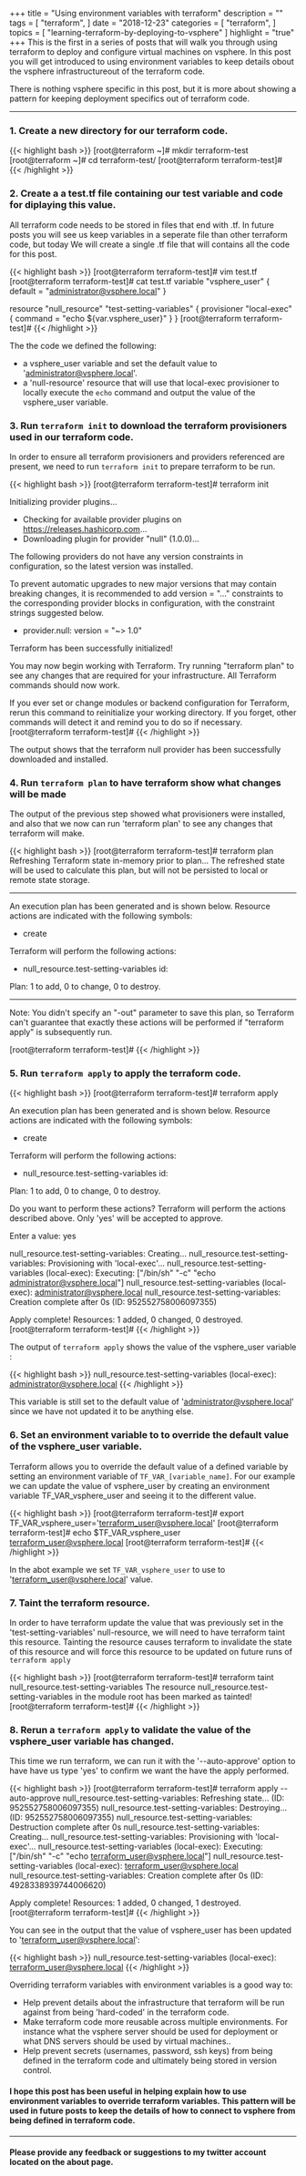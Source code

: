 +++
title = "Using environment variables with terraform"
description = ""
tags = [
    "terraform",
]
date = "2018-12-23"
categories = [
    "terraform",
]
topics = [
    "learning-terraform-by-deploying-to-vsphere"
]
highlight = "true"
+++
This is the first in a series of posts that will walk you through using terraform to deploy and configure virtual machines on vsphere. In this post you will get introduced to using environment variables to keep details obout the vsphere infrastructureout of the terraform code. 

There is nothing vsphere specific in this post, but it is more about showing a pattern for keeping deployment specifics out of terraform code.

---

### 1. Create a new directory for our terraform code.

{{< highlight bash >}}
[root@terraform ~]# mkdir terraform-test
[root@terraform ~]# cd terraform-test/
[root@terraform terraform-test]#
{{< /highlight >}}

### 2. Create a a test.tf file containing our test variable and code for diplaying this value.

All terraform code needs to be stored in files that end with .tf. In future posts you will see us keep variables in a seperate file than other terraform code, but today We will create a single .tf file that will contains all the code for this post.  

{{< highlight bash >}}
[root@terraform terraform-test]# vim test.tf
[root@terraform terraform-test]# cat test.tf
variable "vsphere_user" {
  default = "administrator@vsphere.local"
}

resource "null_resource" "test-setting-variables" {
    provisioner "local-exec" {
        command = "echo ${var.vsphere_user}"
    }
}
[root@terraform terraform-test]#
{{< /highlight >}}

The the code we defined the following:

* a vsphere_user variable and set the default value to 'administrator@vsphere.local'.
* a 'null-resource' resource that will use that local-exec provisioner to locally execute the `echo` command and output the value of the vsphere_user variable.

### 3. Run `terraform init` to download the terraform provisioners used in our terraform code.

In order to ensure all terraform provisioners and providers referenced are present, we need to run `terraform init` to prepare terraform to be run. 

{{< highlight bash >}}
[root@terraform terraform-test]# terraform init

Initializing provider plugins...
- Checking for available provider plugins on https://releases.hashicorp.com...
- Downloading plugin for provider "null" (1.0.0)...

The following providers do not have any version constraints in configuration,
so the latest version was installed.

To prevent automatic upgrades to new major versions that may contain breaking
changes, it is recommended to add version = "..." constraints to the
corresponding provider blocks in configuration, with the constraint strings
suggested below.

* provider.null: version = "~> 1.0"

Terraform has been successfully initialized!

You may now begin working with Terraform. Try running "terraform plan" to see
any changes that are required for your infrastructure. All Terraform commands
should now work.

If you ever set or change modules or backend configuration for Terraform,
rerun this command to reinitialize your working directory. If you forget, other
commands will detect it and remind you to do so if necessary.
[root@terraform terraform-test]#
{{< /highlight >}}

The output shows that the terraform null provider has been successfully downloaded and installed.

### 4. Run `terraform plan` to have terraform show what changes will be made

The output of the previous step showed what provisioners were installed, and also that we now can run 'terraform plan' to see any changes that terraform will make.

{{< highlight bash >}}
[root@terraform terraform-test]# terraform plan
Refreshing Terraform state in-memory prior to plan...
The refreshed state will be used to calculate this plan, but will not be
persisted to local or remote state storage.


------------------------------------------------------------------------

An execution plan has been generated and is shown below.
Resource actions are indicated with the following symbols:
  + create

Terraform will perform the following actions:

  + null_resource.test-setting-variables
      id: <computed>


Plan: 1 to add, 0 to change, 0 to destroy.

------------------------------------------------------------------------

Note: You didn't specify an "-out" parameter to save this plan, so Terraform
can't guarantee that exactly these actions will be performed if
"terraform apply" is subsequently run.

[root@terraform terraform-test]#
{{< /highlight >}}

### 5. Run `terraform apply` to apply the terraform code. 

{{< highlight bash >}}
[root@terraform terraform-test]# terraform apply

An execution plan has been generated and is shown below.
Resource actions are indicated with the following symbols:
  + create

Terraform will perform the following actions:

  + null_resource.test-setting-variables
      id: <computed>


Plan: 1 to add, 0 to change, 0 to destroy.

Do you want to perform these actions?
  Terraform will perform the actions described above.
  Only 'yes' will be accepted to approve.

  Enter a value: yes

null_resource.test-setting-variables: Creating...
null_resource.test-setting-variables: Provisioning with 'local-exec'...
null_resource.test-setting-variables (local-exec): Executing: ["/bin/sh" "-c" "echo administrator@vsphere.local"]
null_resource.test-setting-variables (local-exec): administrator@vsphere.local
null_resource.test-setting-variables: Creation complete after 0s (ID: 952552758006097355)

Apply complete! Resources: 1 added, 0 changed, 0 destroyed.
[root@terraform terraform-test]#
{{< /highlight >}}

The output of `terraform apply` shows the value of the vsphere_user variable :

{{< highlight bash >}}
null_resource.test-setting-variables (local-exec): administrator@vsphere.local
{{< /highlight >}}

This variable is still set to the default value of 'administrator@vsphere.local' since we have not updated it to be anything else.

### 6. Set an environment variable to to override the default value of the vsphere_user variable.

Terraform allows you to override the default value of a defined variable by setting an environment variable of `TF_VAR_[variable_name]`. For our example we can update the value of vsphere_user by creating an environment variable TF_VAR_vsphere_user and seeing it to the different value.  

{{< highlight bash >}}
[root@terraform terraform-test]# export TF_VAR_vsphere_user='terraform_user@vsphere.local'
[root@terraform terraform-test]# echo $TF_VAR_vsphere_user
terraform_user@vsphere.local
[root@terraform terraform-test]#
{{< /highlight >}}

In the abot example we set `TF_VAR_vsphere_user` to use to 'terraform_user@vsphere.local' value.

### 7. Taint the terraform resource.

In order to have terraform update the value that was previously set in the 'test-setting-variables' null-resource, we will need to have terraform taint this resource. Tainting the resource causes terraform to invalidate the state of this resource and will force this resource to be updated on future runs of `terraform apply` 

{{< highlight bash >}}
[root@terraform terraform-test]# terraform taint null_resource.test-setting-variables
The resource null_resource.test-setting-variables in the module root has been marked as tainted!
[root@terraform terraform-test]#
{{< /highlight >}}

### 8. Rerun a `terraform apply` to validate the value of the vsphere_user variable has changed.

This time we run terraform, we can run it with the '--auto-approve' option to have have us type 'yes' to confirm we want the have the apply performed.

{{< highlight bash >}}
[root@terraform terraform-test]# terraform apply --auto-approve
null_resource.test-setting-variables: Refreshing state... (ID: 952552758006097355)
null_resource.test-setting-variables: Destroying... (ID: 952552758006097355)
null_resource.test-setting-variables: Destruction complete after 0s
null_resource.test-setting-variables: Creating...
null_resource.test-setting-variables: Provisioning with 'local-exec'...
null_resource.test-setting-variables (local-exec): Executing: ["/bin/sh" "-c" "echo terraform_user@vsphere.local"]
null_resource.test-setting-variables (local-exec): terraform_user@vsphere.local
null_resource.test-setting-variables: Creation complete after 0s (ID: 4928338939744006620)

Apply complete! Resources: 1 added, 0 changed, 1 destroyed.
[root@terraform terraform-test]#
{{< /highlight >}}

You can see in the output that the value of vsphere_user has been updated to 'terraform_user@vsphere.local':

{{< highlight bash >}}
null_resource.test-setting-variables (local-exec): terraform_user@vsphere.local
{{< /highlight >}}

Overriding terraform variables with environment variables is a good way to: 

* Help prevent details about the infrastructure that terraform will be run against from being 'hard-coded' in the terraform code. 
* Make terraform code more reusable across multiple environments. For instance what the vsphere server should be used for deployment or what DNS servers should be used by virtual machines.. 
* Help prevent secrets (usernames, password, ssh keys) from being defined in the terraform code and ultimately being stored in version control.

#### I hope this post has been useful in helping explain how to use environment variables to override terraform variables. This pattern will be used in future posts to keep the details of how to connect to vsphere from being defined in terraform code.

---

#### Please provide any feedback or suggestions to my twitter account located on the about page.

